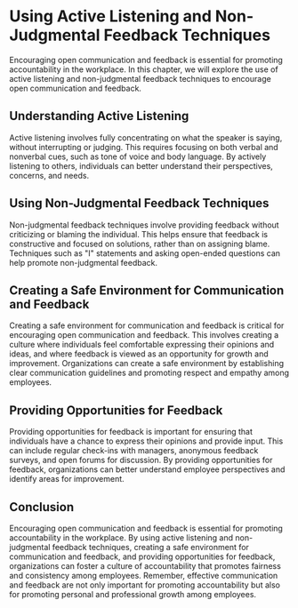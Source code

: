 Using Active Listening and Non-Judgmental Feedback Techniques
=====================================================================================================================

Encouraging open communication and feedback is essential for promoting accountability in the workplace. In this chapter, we will explore the use of active listening and non-judgmental feedback techniques to encourage open communication and feedback.

Understanding Active Listening
------------------------------

Active listening involves fully concentrating on what the speaker is saying, without interrupting or judging. This requires focusing on both verbal and nonverbal cues, such as tone of voice and body language. By actively listening to others, individuals can better understand their perspectives, concerns, and needs.

Using Non-Judgmental Feedback Techniques
----------------------------------------

Non-judgmental feedback techniques involve providing feedback without criticizing or blaming the individual. This helps ensure that feedback is constructive and focused on solutions, rather than on assigning blame. Techniques such as "I" statements and asking open-ended questions can help promote non-judgmental feedback.

Creating a Safe Environment for Communication and Feedback
----------------------------------------------------------

Creating a safe environment for communication and feedback is critical for encouraging open communication and feedback. This involves creating a culture where individuals feel comfortable expressing their opinions and ideas, and where feedback is viewed as an opportunity for growth and improvement. Organizations can create a safe environment by establishing clear communication guidelines and promoting respect and empathy among employees.

Providing Opportunities for Feedback
------------------------------------

Providing opportunities for feedback is important for ensuring that individuals have a chance to express their opinions and provide input. This can include regular check-ins with managers, anonymous feedback surveys, and open forums for discussion. By providing opportunities for feedback, organizations can better understand employee perspectives and identify areas for improvement.

Conclusion
----------

Encouraging open communication and feedback is essential for promoting accountability in the workplace. By using active listening and non-judgmental feedback techniques, creating a safe environment for communication and feedback, and providing opportunities for feedback, organizations can foster a culture of accountability that promotes fairness and consistency among employees. Remember, effective communication and feedback are not only important for promoting accountability but also for promoting personal and professional growth among employees.
